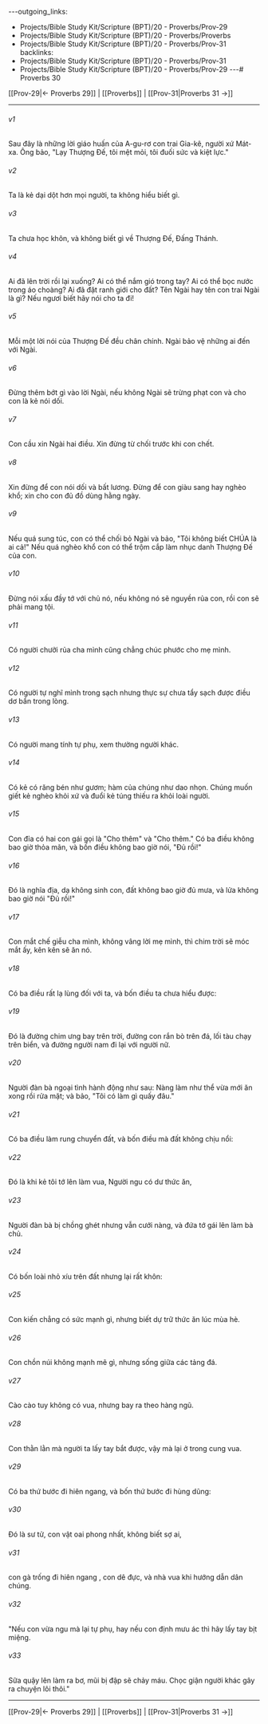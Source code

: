 ---outgoing_links:
  - Projects/Bible Study Kit/Scripture (BPT)/20 - Proverbs/Prov-29
  - Projects/Bible Study Kit/Scripture (BPT)/20 - Proverbs/Proverbs
  - Projects/Bible Study Kit/Scripture (BPT)/20 - Proverbs/Prov-31
backlinks:
  - Projects/Bible Study Kit/Scripture (BPT)/20 - Proverbs/Prov-31
  - Projects/Bible Study Kit/Scripture (BPT)/20 - Proverbs/Prov-29
---# Proverbs 30

[[Prov-29|← Proverbs 29]] | [[Proverbs]] | [[Prov-31|Proverbs 31 →]]
***



###### v1 
Sau đây là những lời giáo huấn của A-gu-rơ con trai Gia-kê, người xứ Mát-xa. Ông bảo, "Lạy Thượng Đế, tôi mệt mỏi, tôi đuối sức và kiệt lực." 

###### v2 
Ta là kẻ dại dột hơn mọi người, ta không hiểu biết gì. 

###### v3 
Ta chưa học khôn, và không biết gì về Thượng Đế, Đấng Thánh. 

###### v4 
Ai đã lên trời rồi lại xuống? Ai có thể nắm gió trong tay? Ai có thể bọc nước trong áo choàng? Ai đã đặt ranh giới cho đất? Tên Ngài hay tên con trai Ngài là gì? Nếu ngươi biết hãy nói cho ta đi! 

###### v5 
Mỗi một lời nói của Thượng Đế đều chân chính. Ngài bảo vệ những ai đến với Ngài. 

###### v6 
Đừng thêm bớt gì vào lời Ngài, nếu không Ngài sẽ trừng phạt con và cho con là kẻ nói dối. 

###### v7 
Con cầu xin Ngài hai điều. Xin đừng từ chối trước khi con chết. 

###### v8 
Xin đừng để con nói dối và bất lương. Đừng để con giàu sang hay nghèo khổ; xin cho con đủ đồ dùng hằng ngày. 

###### v9 
Nếu quá sung túc, con có thể chối bỏ Ngài và bảo, "Tôi không biết CHÚA là ai cả!" Nếu quá nghèo khổ con có thể trộm cắp làm nhục danh Thượng Đế của con. 

###### v10 
Đừng nói xấu đầy tớ với chủ nó, nếu không nó sẽ nguyền rủa con, rồi con sẽ phải mang tội. 

###### v11 
Có người chưởi rủa cha mình cũng chẳng chúc phước cho mẹ mình. 

###### v12 
Có người tự nghĩ mình trong sạch nhưng thực sự chưa tẩy sạch được điều dơ bẩn trong lòng. 

###### v13 
Có người mang tính tự phụ, xem thường người khác. 

###### v14 
Có kẻ có răng bén như gươm; hàm của chúng như dao nhọn. Chúng muốn giết kẻ nghèo khỏi xứ và đuổi kẻ túng thiếu ra khỏi loài người. 

###### v15 
Con đỉa có hai con gái gọi là "Cho thêm" và "Cho thêm." Có ba điều không bao giờ thỏa mãn, và bốn điều không bao giờ nói, "Đủ rồi!" 

###### v16 
Đó là nghĩa địa, dạ không sinh con, đất không bao giờ đủ mưa, và lửa không bao giờ nói "Đủ rồi!" 

###### v17 
Con mắt chế giễu cha mình, không vâng lời mẹ mình, thì chim trời sẽ móc mắt ấy, kên kên sẽ ăn nó. 

###### v18 
Có ba điều rất lạ lùng đối với ta, và bốn điều ta chưa hiểu được: 

###### v19 
Đó là đường chim ưng bay trên trời, đường con rắn bò trên đá, lối tàu chạy trên biển, và đường người nam đi lại với người nữ. 

###### v20 
Người đàn bà ngoại tình hành động như sau: Nàng làm như thể vừa mới ăn xong rồi rửa mặt; và bảo, "Tôi có làm gì quấy đâu." 

###### v21 
Có ba điều làm rung chuyển đất, và bốn điều mà đất không chịu nổi: 

###### v22 
Đó là khi kẻ tôi tớ lên làm vua, Người ngu có dư thức ăn, 

###### v23 
Người đàn bà bị chồng ghét nhưng vẫn cưới nàng, và đứa tớ gái lên làm bà chủ. 

###### v24 
Có bốn loài nhỏ xíu trên đất nhưng lại rất khôn: 

###### v25 
Con kiến chẳng có sức mạnh gì, nhưng biết dự trữ thức ăn lúc mùa hè. 

###### v26 
Con chồn núi không mạnh mẽ gì, nhưng sống giữa các tảng đá. 

###### v27 
Cào cào tuy không có vua, nhưng bay ra theo hàng ngũ. 

###### v28 
Con thằn lằn mà người ta lấy tay bắt được, vậy mà lại ở trong cung vua. 

###### v29 
Có ba thứ bước đi hiên ngang, và bốn thứ bước đi hùng dũng: 

###### v30 
Đó là sư tử, con vật oai phong nhất, không biết sợ ai, 

###### v31 
con gà trống đi hiên ngang , con dê đực, và nhà vua khi hướng dẫn dân chúng. 

###### v32 
"Nếu con vừa ngu mà lại tự phụ, hay nếu con định mưu ác thì hãy lấy tay bịt miệng. 

###### v33 
Sữa quậy lên làm ra bơ, mũi bị đập sẽ chảy máu. Chọc giận người khác gây ra chuyện lôi thôi."

***
[[Prov-29|← Proverbs 29]] | [[Proverbs]] | [[Prov-31|Proverbs 31 →]]
